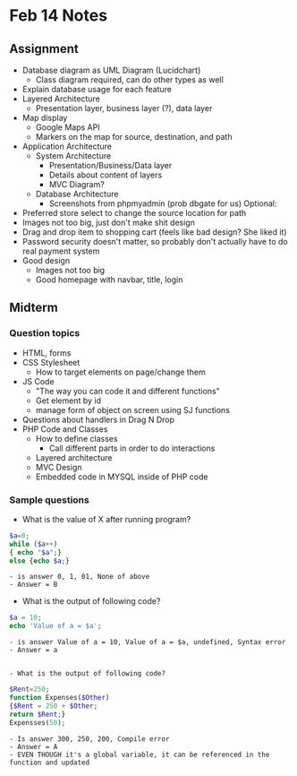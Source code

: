 # Feb 14 Notes


## Assignment

- Database diagram as UML Diagram (Lucidchart)
  - Class diagram required, can do other types as well
- Explain database usage for each feature
- Layered Architecture
  - Presentation layer, business layer (?), data layer
- Map display
  - Google Maps API
  - Markers on the map for source, destination, and path
- Application Architecture
  - System Architecture
    - Presentation/Business/Data layer
    - Details about content of layers
    - MVC Diagram?
  - Database Architecture
    - Screenshots from phpmyadmin (prob dbgate for us)
Optional:
- Preferred store select to change the source location for path
- Images not too big, just don't make shit design
- Drag and drop item to shopping cart (feels like bad design? She liked it)
- Password security doesn't matter, so probably don't actually have to do real payment system
- Good design
  - Images not too big
  - Good homepage with navbar, title, login

## Midterm

### Question topics
- HTML, forms
- CSS Stylesheet
  - How to target elements on page/change them
- JS Code
  - "The way you can code it and different functions"
  - Get element by id
  - manage form of object on screen using SJ functions
- Questions about handlers in Drag N Drop
- PHP Code and Classes
  - How to define classes
    - Call different parts in order to do interactions
  - Layered architecture
  - MVC Design
  - Embedded code in MYSQL inside of PHP code

### Sample questions
  - What is the value of X after running program?
```php
$a=0;
while ($a++)
{ echo "$a";}
else {echo $a;}
```

    - is answer 0, 1, 01, None of above
    - Answer = B


  - What is the output of following code?
```php
$a = 10;
echo 'Value of a = $a';
```

    - is answer Value of a = 10, Value of a = $a, undefined, Syntax error
    - Answer = a 


    - What is the output of following code?
```php
$Rent=250;
function Expenses($Other) 
{$Rent = 250 + $Other;
return $Rent;}
Expensses(50);
```

    - Is answer 300, 250, 200, Compile error
    - Answer = A
    - EVEN THOUGH it's a global variable, it can be referenced in the function and updated
